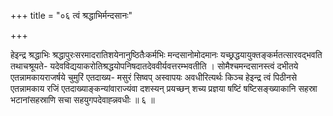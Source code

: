 +++
title = "०६ त्वं श्रद्धाभिर्मन्दसानः"

+++

हेइन्द्र श्रद्धाभिः श्रद्धापुरःसरमादरातिशयेनानुष्ठितैःकर्मभिः मन्दसानोमोदमानः यच्छ्रद्धयायुक्तङ्कर्मतत्सारवद्भवति तथाचश्रूयते- यदेवविद्ययाकरोतिश्रद्धयोपनिषदातदेववीर्यवत्तरम्भवतीति । सोमैश्चमन्दसानस्त्वं दभीतये एतन्नामकायराजर्षये चुमुरिं एतदाख्य- मसुरं सिष्वप् अस्वापयः अवधीरित्यर्थः किञ्च हेइन्द्र त्वं पिठीनसे एतन्नामकाय रजिं एतदाख्याङ्कन्यांवाराज्यंवा दशस्यन् प्रयच्छन् शच्य प्रज्ञया षष्टिं षष्टिसङ्ख्याकानि सहस्रा भटानांसहस्राणि सचा सहयुगपदेवाह्न्नवधीः ॥ ६ ॥